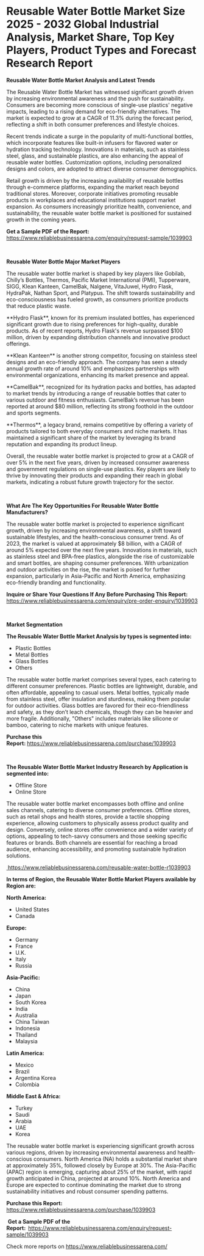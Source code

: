 <p><h1>Reusable Water Bottle Market Size 2025 - 2032 Global Industrial Analysis, Market Share, Top Key Players, Product Types and Forecast Research Report</h1></p><p><strong>Reusable Water Bottle Market Analysis and Latest Trends</strong></p>
<p><p>The Reusable Water Bottle Market has witnessed significant growth driven by increasing environmental awareness and the push for sustainability. Consumers are becoming more conscious of single-use plastics' negative impacts, leading to a rising demand for eco-friendly alternatives. The market is expected to grow at a CAGR of 11.3% during the forecast period, reflecting a shift in both consumer preferences and lifestyle choices.</p><p>Recent trends indicate a surge in the popularity of multi-functional bottles, which incorporate features like built-in infusers for flavored water or hydration tracking technology. Innovations in materials, such as stainless steel, glass, and sustainable plastics, are also enhancing the appeal of reusable water bottles. Customization options, including personalized designs and colors, are adopted to attract diverse consumer demographics.</p><p>Retail growth is driven by the increasing availability of reusable bottles through e-commerce platforms, expanding the market reach beyond traditional stores. Moreover, corporate initiatives promoting reusable products in workplaces and educational institutions support market expansion. As consumers increasingly prioritize health, convenience, and sustainability, the reusable water bottle market is positioned for sustained growth in the coming years.</p></p>
<p><strong>Get a Sample PDF of the Report:&nbsp;</strong> <a href="https://www.reliablebusinessarena.com/enquiry/request-sample/1039903?utm_campaign=2330&utm_medium=2&utm_source=Github&utm_content=ia&utm_term=02032025&utm_id=reusable-water-bottle">https://www.reliablebusinessarena.com/enquiry/request-sample/1039903</a></p>
<p>&nbsp;</p>
<p><strong>Reusable Water Bottle Major Market Players</strong></p>
<p><p>The reusable water bottle market is shaped by key players like Gobilab, Chilly’s Bottles, Thermos, Pacific Market International (PMI), Tupperware, SIGG, Klean Kanteen, CamelBak, Nalgene, VitaJuwel, Hydro Flask, HydraPak, Nathan Sport, and Platypus. The shift towards sustainability and eco-consciousness has fueled growth, as consumers prioritize products that reduce plastic waste.</p><p>**Hydro Flask**, known for its premium insulated bottles, has experienced significant growth due to rising preferences for high-quality, durable products. As of recent reports, Hydro Flask's revenue surpassed $100 million, driven by expanding distribution channels and innovative product offerings.</p><p>**Klean Kanteen** is another strong competitor, focusing on stainless steel designs and an eco-friendly approach. The company has seen a steady annual growth rate of around 10% and emphasizes partnerships with environmental organizations, enhancing its market presence and appeal.</p><p>**CamelBak**, recognized for its hydration packs and bottles, has adapted to market trends by introducing a range of reusable bottles that cater to various outdoor and fitness enthusiasts. CamelBak’s revenue has been reported at around $80 million, reflecting its strong foothold in the outdoor and sports segments.</p><p>**Thermos**, a legacy brand, remains competitive by offering a variety of products tailored to both everyday consumers and niche markets. It has maintained a significant share of the market by leveraging its brand reputation and expanding its product lineup.</p><p>Overall, the reusable water bottle market is projected to grow at a CAGR of over 5% in the next five years, driven by increased consumer awareness and government regulations on single-use plastics. Key players are likely to thrive by innovating their products and expanding their reach in global markets, indicating a robust future growth trajectory for the sector.</p></p>
<p>&nbsp;</p>
<p><strong>What Are The Key Opportunities For Reusable Water Bottle Manufacturers?</strong></p>
<p><p>The reusable water bottle market is projected to experience significant growth, driven by increasing environmental awareness, a shift toward sustainable lifestyles, and the health-conscious consumer trend. As of 2023, the market is valued at approximately $8 billion, with a CAGR of around 5% expected over the next five years. Innovations in materials, such as stainless steel and BPA-free plastics, alongside the rise of customizable and smart bottles, are shaping consumer preferences. With urbanization and outdoor activities on the rise, the market is poised for further expansion, particularly in Asia-Pacific and North America, emphasizing eco-friendly branding and functionality.</p></p>
<p><strong>Inquire or Share Your Questions If Any Before Purchasing This Report:</strong> <a href="https://www.reliablebusinessarena.com/enquiry/pre-order-enquiry/1039903?utm_campaign=2330&utm_medium=2&utm_source=Github&utm_content=ia&utm_term=02032025&utm_id=reusable-water-bottle">https://www.reliablebusinessarena.com/enquiry/pre-order-enquiry/1039903</a></p>
<p>&nbsp;</p>
<p><strong>Market Segmentation</strong></p>
<p><strong>The Reusable Water Bottle Market Analysis by types is segmented into:</strong></p>
<p><ul><li>Plastic Bottles</li><li>Metal Bottles</li><li>Glass Bottles</li><li>Others</li></ul></p>
<p><p>The reusable water bottle market comprises several types, each catering to different consumer preferences. Plastic bottles are lightweight, durable, and often affordable, appealing to casual users. Metal bottles, typically made from stainless steel, offer insulation and sturdiness, making them popular for outdoor activities. Glass bottles are favored for their eco-friendliness and safety, as they don’t leach chemicals, though they can be heavier and more fragile. Additionally, "Others" includes materials like silicone or bamboo, catering to niche markets with unique features.</p></p>
<p><strong>Purchase this Report:&nbsp;</strong><a href="https://www.reliablebusinessarena.com/purchase/1039903?utm_campaign=2330&utm_medium=2&utm_source=Github&utm_content=ia&utm_term=02032025&utm_id=reusable-water-bottle">https://www.reliablebusinessarena.com/purchase/1039903</a></p>
<p>&nbsp;</p>
<p><strong>The Reusable Water Bottle Market Industry Research by Application is segmented into:</strong></p>
<p><ul><li>Offline Store</li><li>Online Store</li></ul></p>
<p><p>The reusable water bottle market encompasses both offline and online sales channels, catering to diverse consumer preferences. Offline stores, such as retail shops and health stores, provide a tactile shopping experience, allowing customers to physically assess product quality and design. Conversely, online stores offer convenience and a wider variety of options, appealing to tech-savvy consumers and those seeking specific features or brands. Both channels are essential for reaching a broad audience, enhancing accessibility, and promoting sustainable hydration solutions.</p></p>
<p><a href="https://www.reliablebusinessarena.com/reusable-water-bottle-r1039903?utm_campaign=2330&utm_medium=2&utm_source=Github&utm_content=ia&utm_term=02032025&utm_id=reusable-water-bottle">&nbsp;https://www.reliablebusinessarena.com/reusable-water-bottle-r1039903</a></p>
<p><strong>In terms of Region, the Reusable Water Bottle Market Players available by Region are:</strong></p>
<p>
    <p> <strong> North America: </strong>
        <ul>
            <li>United States</li>
            <li>Canada</li>
        </ul>
        </p> 
    <p> <strong> Europe: </strong>
        <ul>
            <li>Germany</li>
            <li>France</li>
            <li>U.K.</li>
            <li>Italy</li>
            <li>Russia</li>
        </ul>
        </p> 
    <p> <strong> Asia-Pacific: </strong>
        <ul>
            <li>China</li>
            <li>Japan</li>
            <li>South Korea</li>
            <li>India</li>
            <li>Australia</li>
            <li>China Taiwan</li>
            <li>Indonesia</li>
            <li>Thailand</li>
            <li>Malaysia</li>
        </ul>
        </p> 
    <p> <strong> Latin America: </strong>
        <ul>
            <li>Mexico</li>
            <li>Brazil</li>
            <li>Argentina Korea</li>
            <li>Colombia</li>
        </ul>
        </p> 
    <p> <strong> Middle East & Africa: </strong>
        <ul>
            <li>Turkey</li>
            <li>Saudi</li>
            <li>Arabia</li>
            <li>UAE</li>
            <li>Korea</li>
        </ul>
    </p>
    </p>
<p><p>The reusable water bottle market is experiencing significant growth across various regions, driven by increasing environmental awareness and health-conscious consumers. North America (NA) holds a substantial market share at approximately 35%, followed closely by Europe at 30%. The Asia-Pacific (APAC) region is emerging, capturing about 25% of the market, with rapid growth anticipated in China, projected at around 10%. North America and Europe are expected to continue dominating the market due to strong sustainability initiatives and robust consumer spending patterns.</p></p>
<p><strong>Purchase this Report: </strong><a href="https://www.reliablebusinessarena.com/purchase/1039903?utm_campaign=2330&utm_medium=2&utm_source=Github&utm_content=ia&utm_term=02032025&utm_id=reusable-water-bottle">https://www.reliablebusinessarena.com/purchase/1039903</a></p>
<p>&nbsp;<strong>Get a Sample PDF of the Report:&nbsp;&nbsp;</strong><a href="https://www.reliablebusinessarena.com/enquiry/request-sample/1039903?utm_campaign=2330&utm_medium=2&utm_source=Github&utm_content=ia&utm_term=02032025&utm_id=reusable-water-bottle">https://www.reliablebusinessarena.com/enquiry/request-sample/1039903</a></p>
<p><strong></strong></p>
<p>Check more reports on <a href="https://www.reliablebusinessarena.com/?utm_campaign=2330&utm_medium=2&utm_source=Github&utm_content=ia&utm_term=02032025&utm_id=reusable-water-bottle">https://www.reliablebusinessarena.com/</a></p>